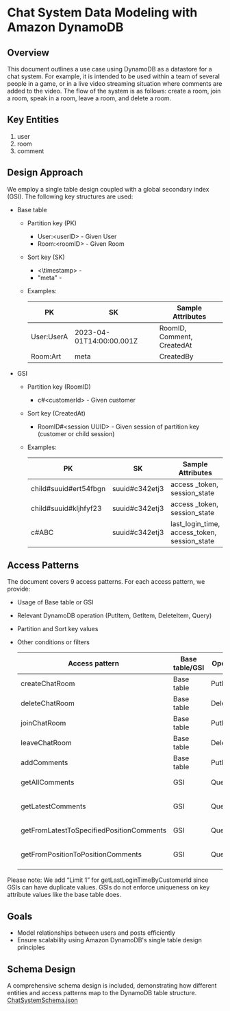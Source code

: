 # Chat System Data Modeling with Amazon DynamoDB

## Overview

This document outlines a use case using DynamoDB as a datastore for a chat system. For example, it is intended to be used within a team of several people in a game, or in a live video streaming situation where comments are added to the video. The flow of the system is as follows: create a room, join a room, speak in a room, leave a room, and delete a room.

## Key Entities

1. user
2. room
3. comment

## Design Approach

We employ a single table design coupled with a global secondary index (GSI). 
The following key structures are used:

  - Base table 
    - Partition key (PK)
      - User:\<userID\> - Given User
      - Room:\<roomID\> - Given Room
    - Sort key (SK)
      - <\timestamp\> -
      - "meta" - 

    - Examples:  

      | PK | SK | Sample Attributes |
      | ----------- | ----------- | ----------- |
      | User:UserA | 2023-04-01T14:00:00.001Z | RoomID, Comment, CreatedAt |
      | Room:Art | meta | CreatedBy |

  - GSI
    - Partition key (RoomID)
      - c#\<customerId\> - Given customer
    - Sort key (CreatedAt)
      - RoomID#\<session UUID\> - Given session of partition key (customer or child session)

    - Examples:  

      | PK | SK | Sample Attributes |
      | ----------- | ----------- | ----------- |
      | child#suuid#ert54fbgn | suuid#c342etj3 | access _token, session_state |
      | child#suuid#kljhfyf23 | suuid#c342etj3 | access _token, session_state |
      | c#ABC | suuid#c342etj3 | last_login_time, access_token, session_state |


## Access Patterns

The document covers 9 access patterns. For each access pattern, we provide:
- Usage of Base table or GSI
- Relevant DynamoDB operation (PutItem, GetItem, DeleteItem, Query)
- Partition and Sort key values
- Other conditions or filters

  | Access pattern | Base table/GSI | Operation | Partition key value | Sort key value | Other conditions/Filters |
  | ----------- | ----------- | ----------- | ----------- | ----------- | ----------- |
  | createChatRoom | Base table | PutItem | PK=\<RoomID\> | SK="Meta" | if not exists |
  | deleteChatRoom | Base table | DeleteItem | PK=\<RoomID\> | SK="Meta" | createdBy=UserID |
  | joinChatRoom | Base table | PutItem | PK=\<UserID\> | SK="Join" + RoomID | |
  | leaveChatRoom | Base table | DeleteItem | PK=\<UserID\> | SK="Join" + RoomID | |
  | addComments | Base table | PutItem | PK=\<UserID\> | SK=timestammp | |
  | getAllComments | GSI | Query | PK=\<RoomID\> | | Limit 1 |
  | getLatestComments | GSI | Query | PK=\<RoomID\> | | Limit 10 & ScanIndexForward = false |
  | getFromLatestToSpecifiedPositionComments | GSI | Query | PK=\<RoomID\> | SK > FromPosition | |
  | getFromPositionToPositionComments | GSI | Query | PK=\<RoomID\>  | SK between FromPosition and ToPosition | |

  
Please note: We add “Limit 1” for getLastLoginTimeByCustomerId since GSIs can have duplicate values. GSIs do not enforce uniqueness on key attribute values like the base table does.

## Goals

- Model relationships between users and posts efficiently
- Ensure scalability using Amazon DynamoDB's single table design principles

## Schema Design

A comprehensive schema design is included, demonstrating how different entities and access patterns map to the DynamoDB table structure. [ChatSystemSchema.json](https://github.com/aws-samples/aws-dynamodb-examples/blob/master/schema_design/SchemaExamples/ChatSystem/ChatSystemSchema.json)
